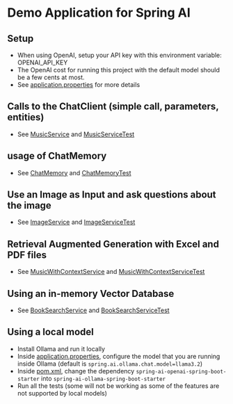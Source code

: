 # Demo Application for Spring AI

## Setup
* When using OpenAI, setup your API key with this environment variable: OPENAI_API_KEY
* The OpenAI cost for running this project with the default model should be a few cents at most. 
* See [application.properties](src/main/resources/application.properties) for more details

## Calls to the ChatClient (simple call, parameters, entities)
* See [MusicService](src/main/java/com/spring/music/MusicService.java) and [MusicServiceTest](src/test/java/com/spring/music/MusicServiceTest.java)

## usage of ChatMemory
* See [ChatMemory](src/main/java/com/spring/memory/ChatMemoryService.java) and [ChatMemoryTest](src/test/java/com/spring/memory/ChatMemoryServiceTest.java)

## Use an Image as Input and ask questions about the image
* See [ImageService](src/main/java/com/spring/image/ImageService.java) and [ImageServiceTest](src/test/java/com/spring/image/ImageServiceTest.java)

## Retrieval Augmented Generation with Excel and PDF files
* See [MusicWithContextService](src/main/java/com/spring/music/MusicWithContextService.java) and [MusicWithContextServiceTest](src/test/java/com/spring/music/MusicWithContextServiceTest.java)

## Using an in-memory Vector Database
* See [BookSearchService](src/main/java/com/spring/vector/BookSearchService.java) and [BookSearchServiceTest](src/test/java/com/spring/book/BookSearchServiceTest.java)

## Using a local model
* Install Ollama and run it locally
* Inside [application.properties](src/main/resources/application.properties), configure the model that you are running inside Ollama (default is `spring.ai.ollama.chat.model=llama3.2`)
* Inside [pom.xml](src/main/resources/pom.xml), change the dependency `spring-ai-openai-spring-boot-starter` into `spring-ai-ollama-spring-boot-starter`
* Run all the tests (some will not be working as some of the features are not supported by local models)




